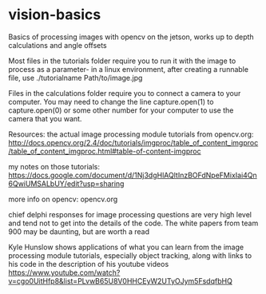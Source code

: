 # vision-basics
Basics of processing images with opencv on the jetson, works up to depth calculations and angle offsets

Most files in the tutorials folder require you to run it with the image to process as a parameter-
in a linux environment, after creating a runnable file, use ./tutorialname Path/to/image.jpg

Files in the calculations folder require you to connect a camera to your computer. You may need to change the line capture.open(1) to capture.open(0) or some other number for your computer to use the camera that you want.

Resources:
the actual image processing module tutorials from opencv.org: 
http://docs.opencv.org/2.4/doc/tutorials/imgproc/table_of_content_imgproc/table_of_content_imgproc.html#table-of-content-imgproc

my notes on those tutorials:
https://docs.google.com/document/d/1Nj3dgHlAQltInzBOFdNpeFMixIai4Qn6QwiUMSALbUY/edit?usp=sharing

more info on opencv:
opencv.org

chief delphi responses for image processing questions are very high level and tend not to get into the details of the code. The white papers from team 900 may be daunting, but are worth a read

Kyle Hunslow shows applications of what you can learn from the image processing module tutorials, especially object tracking, along with links to his code in the description of his youtube videos
https://www.youtube.com/watch?v=cgo0UitHfp8&list=PLvwB65U8V0HHCEyW2UTyOJym5FsdqfbHQ



